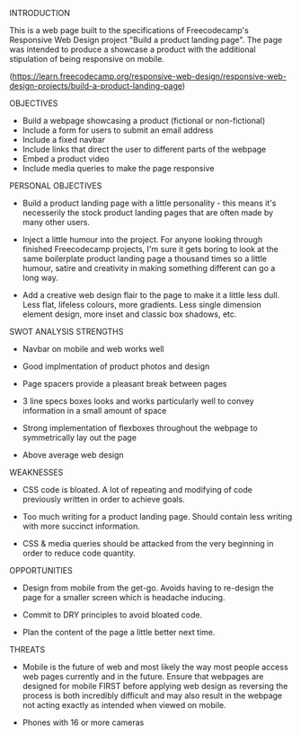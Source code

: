 INTRODUCTION

  This is a web page built to the specifications of Freecodecamp's Responsive Web Design project "Build a product landing    page". The page was intended to produce a showcase a product with the additional stipulation of being responsive on mobile.

(https://learn.freecodecamp.org/responsive-web-design/responsive-web-design-projects/build-a-product-landing-page)
  
OBJECTIVES

 - Build a webpage showcasing a product (fictional or non-fictional)
 - Include a form for users to submit an email address
 - Include a fixed navbar
 - Include links that direct the user to different parts of the webpage
 - Embed a product video
 - Include media queries to make the page responsive


PERSONAL OBJECTIVES

- Build a product landing page with a little personality - this means it's necesserily the stock product landing pages that are often made by many other users.

- Inject a little humour into the project. For anyone looking through finished Freecodecamp projects, I'm sure it gets boring to look at the same boilerplate product landing page a thousand times so a little humour, satire and creativity in making something different can go a long way.

- Add a creative web design flair to the page to make it a little less dull. Less flat, lifeless colours, more gradients. Less single dimension element design, more inset and classic box shadows, etc.

SWOT ANALYSIS
  STRENGTHS
    
   - Navbar on mobile and web works well
    
   - Good implmentation of product photos and design
    
   - Page spacers provide a pleasant break between pages
    
   - 3 line specs boxes looks and works particularly well to convey information in a small amount of space
    
   - Strong implementation of flexboxes throughout the webpage to symmetrically lay out the page
    
   - Above average web design
   
   WEAKNESSES
    
   - CSS code is bloated. A lot of repeating and modifying of code previously written in order to achieve goals.
    
   - Too much writing for a product landing page. Should contain less writing with more succinct information.
    
   - CSS & media queries should be attacked from the very beginning in order to reduce code quantity.
    
   OPPORTUNITIES
    
   - Design from mobile from the get-go. Avoids having to re-design the page for a smaller screen which is headache inducing.
    
   - Commit to DRY principles to avoid bloated code.
    
   - Plan the content of the page a little better next time.
   
   THREATS
    
   - Mobile is the future of web and most likely the way most people access web pages currently and in the future. Ensure that  webpages are designed for mobile FIRST before applying web design as reversing the process is both incredibly difficult and may also result in the webpage not acting exactly as intended when viewed on mobile.

   - Phones with 16 or more cameras
